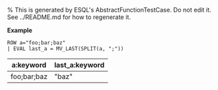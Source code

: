 % This is generated by ESQL's AbstractFunctionTestCase. Do not edit it. See ../README.md for how to regenerate it.

**Example**

```esql
ROW a="foo;bar;baz"
| EVAL last_a = MV_LAST(SPLIT(a, ";"))
```

| a:keyword | last_a:keyword |
| --- | --- |
| foo;bar;baz | "baz" |


